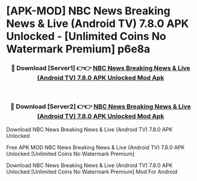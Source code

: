 # [APK-MOD] NBC News  Breaking News & Live (Android TV) 7.8.0 APK Unlocked - [Unlimited Coins No Watermark Premium] p6e8a



<div align="center">
<h3>🔴 Download [Server1] 👉👉 <a href="https://momento.my/?title=NBC_News__Breaking_News_&_Live_(Android_TV)_7.8.0_APK_Unlocked">NBC News  Breaking News & Live (Android TV) 7.8.0 APK Unlocked Mod Apk</a></h3><br>

<h3>🔴 Download [Server2] 👉👉 <a href="https://momento.my/?title=NBC_News__Breaking_News_&_Live_(Android_TV)_7.8.0_APK_Unlocked">NBC News  Breaking News & Live (Android TV) 7.8.0 APK Unlocked Mod Apk</a></h3>
</div>



Download NBC News  Breaking News & Live (Android TV) 7.8.0 APK Unlocked 

Free APK MOD NBC News  Breaking News & Live (Android TV) 7.8.0 APK Unlocked [Unlimited Coins No Watermark Premium]

Download NBC News  Breaking News & Live (Android TV) 7.8.0 APK Unlocked [Unlimited Coins No Watermark Premium] Mod For Android
